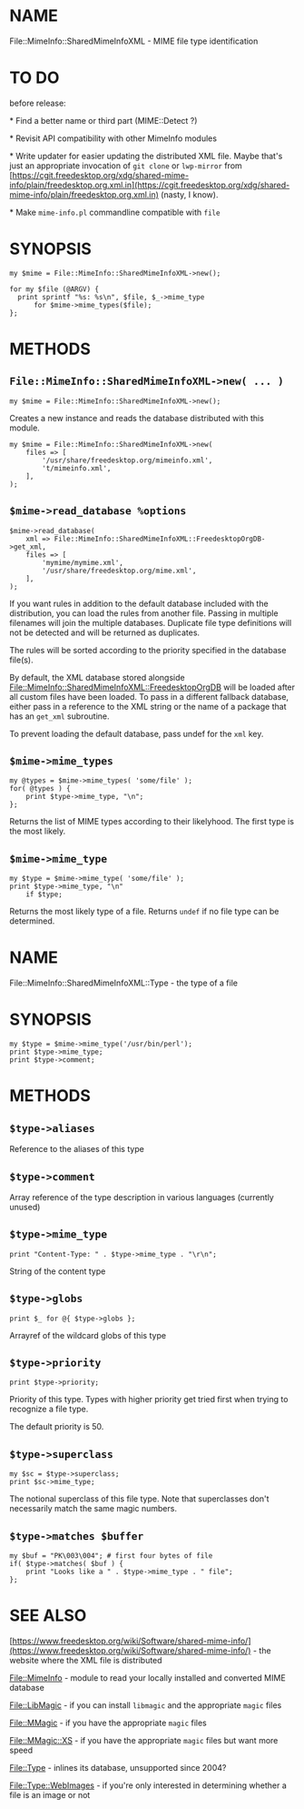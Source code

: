 # NAME

File::MimeInfo::SharedMimeInfoXML - MIME file type identification

# TO DO

before release:

\* Find a better name or third part (MIME::Detect ?)

\* Revisit API compatibility with other MimeInfo modules

\* Write updater for easier updating the distributed XML file. Maybe that's
just an appropriate invocation of `git clone` or `lwp-mirror`
from [https://cgit.freedesktop.org/xdg/shared-mime-info/plain/freedesktop.org.xml.in](https://cgit.freedesktop.org/xdg/shared-mime-info/plain/freedesktop.org.xml.in)
(nasty, I know).

\* Make `mime-info.pl` commandline compatible with `file`

# SYNOPSIS

    my $mime = File::MimeInfo::SharedMimeInfoXML->new();

    for my $file (@ARGV) {
      print sprintf "%s: %s\n", $file, $_->mime_type
          for $mime->mime_types($file);
    };

# METHODS

## `File::MimeInfo::SharedMimeInfoXML->new( ... )`

    my $mime = File::MimeInfo::SharedMimeInfoXML->new();

Creates a new instance and reads the database distributed with this module.

    my $mime = File::MimeInfo::SharedMimeInfoXML->new(
        files => [
            '/usr/share/freedesktop.org/mimeinfo.xml',
            't/mimeinfo.xml',
        ],
    );

## `$mime->read_database %options`

    $mime->read_database(
        xml => File::MimeInfo::SharedMimeInfoXML::FreedesktopOrgDB->get_xml,
        files => [
            'mymime/mymime.xml',
            '/usr/share/freedesktop.org/mime.xml',
        ],
    );

If you want rules in addition to the default
database included with the distribution, you can load the rules from another file.
Passing in multiple filenames will join the multiple
databases. Duplicate file type definitions will not be detected
and will be returned as duplicates.

The rules will be sorted according to the priority specified in the database
file(s).

By default, the XML database stored alongside
[File::MimeInfo::SharedMimeInfoXML::FreedesktopOrgDB](https://metacpan.org/pod/File::MimeInfo::SharedMimeInfoXML::FreedesktopOrgDB)
will be loaded after all custom files have been loaded.
To pass in a different fallback database, either pass in a reference
to the XML string or the name of a package that has an `get_xml` subroutine.

To prevent loading the default database, pass undef
for the `xml` key.

## `$mime->mime_types`

    my @types = $mime->mime_types( 'some/file' );
    for( @types ) {
        print $type->mime_type, "\n";
    };

Returns the list of MIME types according to their likelyhood.
The first type is the most likely.

## `$mime->mime_type`

    my $type = $mime->mime_type( 'some/file' );
    print $type->mime_type, "\n"
        if $type;

Returns the most likely type of a file. Returns `undef`
if no file type can be determined.

# NAME

File::MimeInfo::SharedMimeInfoXML::Type - the type of a file

# SYNOPSIS

    my $type = $mime->mime_type('/usr/bin/perl');
    print $type->mime_type;
    print $type->comment;

# METHODS

## `$type->aliases`

Reference to the aliases of this type

## `$type->comment`

Array reference of the type description in various languages
(currently unused)

## `$type->mime_type`

    print "Content-Type: " . $type->mime_type . "\r\n";

String of the content type

## `$type->globs`

    print $_ for @{ $type->globs };

Arrayref of the wildcard globs of this type

## `$type->priority`

    print $type->priority;

Priority of this type. Types with higher priority
get tried first when trying to recognize a file type.

The default priority is 50.

## `$type->superclass`

    my $sc = $type->superclass;
    print $sc->mime_type;

The notional superclass of this file type. Note that superclasses
don't necessarily match the same magic numbers.

## `$type->matches $buffer`

    my $buf = "PK\003\004"; # first four bytes of file
    if( $type->matches( $buf ) {
        print "Looks like a " . $type->mime_type . " file";
    };

# SEE ALSO

[https://www.freedesktop.org/wiki/Software/shared-mime-info/](https://www.freedesktop.org/wiki/Software/shared-mime-info/) - the website
where the XML file is distributed

[File::MimeInfo](https://metacpan.org/pod/File::MimeInfo) - module to read your locally installed and converted MIME database

[File::LibMagic](https://metacpan.org/pod/File::LibMagic) - if you can install `libmagic` and the appropriate `magic` files

[File::MMagic](https://metacpan.org/pod/File::MMagic) - if you have the appropriate `magic` files

[File::MMagic::XS](https://metacpan.org/pod/File::MMagic::XS) - if you have the appropriate `magic` files but want more speed

[File::Type](https://metacpan.org/pod/File::Type) - inlines its database, unsupported since 2004?

[File::Type::WebImages](https://metacpan.org/pod/File::Type::WebImages) - if you're only interested in determining whether
a file is an image or not
